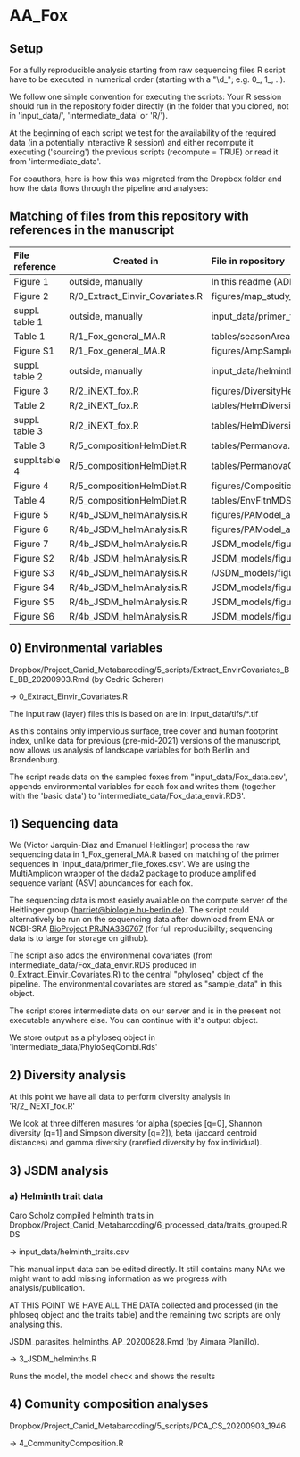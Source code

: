 # AA_Fox

## Setup 
For a fully reproducible analysis starting from raw sequencing files R
script have to be executed in numerical order (starting with a "\\d_";
e.g. 0_, 1_, ..).

We follow one simple convention for executing the scripts: Your R
session should run in the repository folder directly (in the folder
that you cloned, not in 'input_data/', 'intermediate_data' or 'R/').

At the beginning of each script we test for the availability of the
required data (in a potentially interactive R session) and either
recompute it executing ('sourcing') the previous scripts (recompute =
TRUE) or read it from 'intermediate_data'. 

For coauthors, here is how this was migrated from the Dropbox folder
and how the data flows through the pipeline and analyses:

## Matching of files from this repository with references in the manuscript

| File reference | Created in                      | File in ropository                                        |
|:---------------|---------------------------------|:----------------------------------------------------------|
| Figure 1       | outside, manually               | In this readme (ADD!)                                     |
| Figure 2       | R/0_Extract_Einvir_Covariates.R | figures/map_study_overview_multi.png                      |
| suppl. table 1 | outside, manually               | input_data/primer_file_foxes.csv                          |
| Table 1        | R/1_Fox_general_MA.R            | tables/seasonArea.csv                                     |
| Figure S1      | R/1_Fox_general_MA.R            | figures/AmpSampleHeatmap.png                              |
| suppl. table 2 | outside, manually               | input_data/helminth_traits.csv                            |
| Figure 3       | R/2_iNEXT_fox.R                 | figures/DiversityHelminth.png                             |
| Table 2        | R/2_iNEXT_fox.R                 | tables/HelmDiversityArea.html                             |
| suppl. table 3 | R/2_iNEXT_fox.R                 | tables/HelmDiversityConti.html                            |
| Table 3        | R/5_compositionHelmDiet.R       | tables/Permanova.csv                                      |
| suppl.table 4  | R/5_compositionHelmDiet.R       | tables/PermanovaConti.csv                                 |
| Figure 4       | R/5_compositionHelmDiet.R       | figures/CompositionEnvHelm.png                            |
| Table 4        | R/5_compositionHelmDiet.R       | tables/EnvFitnMDS.csv                                     |
| Figure 5       | R/4b_JSDM_helmAnalysis.R        | figures/PAModel_area_varpart.png                          |
| Figure 6       | R/4b_JSDM_helmAnalysis.R        | figures/PAModel_area_BetaCoefs.png                        |
| Figure 7       | R/4b_JSDM_helmAnalysis.R        | JSDM_models/figures_PA/PAModel_area_GammaCoefs_traits.png |
| Figure S2      | R/4b_JSDM_helmAnalysis.R        | JSDM_models/figures_PA/PAModel_area_sp_assoc.png          |
| Figure S3      | R/4b_JSDM_helmAnalysis.R        | /JSDM_models/figures_PA/VarPart_PAModel_grad.png          |
| Figure S4      | R/4b_JSDM_helmAnalysis.R        | JSDM_models/figures_PA/PAModel_grad_BetaCoefs.png         |
| Figure S5      | R/4b_JSDM_helmAnalysis.R        | JSDM_models/figures_PA/PAModel_grad_GammaCoefs_traits.png |
| Figure S6      | R/4b_JSDM_helmAnalysis.R        | JSDM_models/figures_PA/PAModel_grad_sp_assoc.png          |



## 0) Environmental variables

Dropbox/Project_Canid_Metabarcoding/5_scripts/Extract_EnvirCovariates_BE_BB_20200903.Rmd
(by Cedric Scherer)
 
-> 0_Extract_Einvir_Covariates.R
 
The input raw (layer) files this is based on are in:
input_data/tifs/*.tif

As this contains only impervious surface, tree cover and human
footprint index, unlike data for previous (pre-mid-2021) versions of
the manuscript, now allows us analysis of landscape variables for both
Berlin and Brandenburg.

The script reads data on the sampled foxes from
"input_data/Fox_data.csv', appends environmental variables for each
fox and writes them (together with the 'basic data') to
'intermediate_data/Fox_data_envir.RDS'.

 
## 1) Sequencing data 
We (Victor Jarquin-Diaz and Emanuel Heitlinger) process the raw
sequencing data in 1_Fox_general_MA.R based on matching of the primer
sequences in 'input_data/primer_file_foxes.csv'. We are using the
MultiAmplicon wrapper of the dada2 package to produce amplified
sequence variant (ASV) abundances for each fox.

The sequencing data is most easiely available on the compute server of
the Heitlinger group (harriet@biologie.hu-berlin.de). The script could
alternatively be run on the sequencing data after download from ENA or
NCBI-SRA [BioProject
PRJNA386767](https://www.ncbi.nlm.nih.gov/sra/PRJNA386767) (for full
reproducibilty; sequencing data is to large for storage on github).

The script also adds the environmenal covariates (from
intermediate_data/Fox_data_envir.RDS produced in
0_Extract_Einvir_Covariates.R) to the central "phyloseq" object of the
pipeline. The environmental covariates are stored as "sample_data" in
this object.

The script stores intermediate data on our server and is in the
present not executable anywhere else. You can continue with it's
output object. 
 
We store output as a phyloseq object in
'intermediate_data/PhyloSeqCombi.Rds'

## 2) Diversity analysis

At this point we have all data to perform diversity analysis in
'R/2_iNEXT_fox.R'

We look at three differen masures for alpha (species [q=0], Shannon
diversity [q=1] and Simpson diversity [q=2]), beta (jaccard centroid
distances) and gamma diversity (rarefied diversity by fox individual).


## 3) JSDM analysis 

### a) Helminth trait data
Caro Scholz compiled helminth traits in 
Dropbox/Project_Canid_Metabarcoding/6_processed_data/traits_grouped.RDS
 
-> input_data/helminth_traits.csv
 
This manual input data can be edited directly. It still contains many
NAs we might want to add missing information as we progress with
analysis/publication.
 
AT THIS POINT WE HAVE ALL THE DATA collected and processed (in the
phloseq object and the traits table) and the remaining two scripts are
only analysing this.
 
JSDM_parasites_helminths_AP_20200828.Rmd (by Aimara
Planillo). 
 
-> 3_JSDM_helminths.R

Runs the model, the model check and shows the results
 
## 4) Comunity composition analyses

Dropbox/Project_Canid_Metabarcoding/5_scripts/PCA_CS_20200903_1946 
 
-> 4_CommunityComposition.R
 
